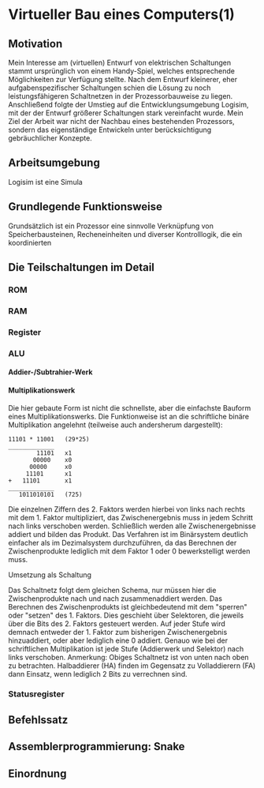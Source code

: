 # Virtueller Bau eines Computers(1)

## Motivation

Mein Interesse am (virtuellen) Entwurf von elektrischen Schaltungen stammt ursprünglich von einem Handy-Spiel, welches entsprechende Möglichkeiten zur Verfügung stellte. Nach dem Entwurf kleinerer, eher aufgabenspezifischer Schaltungen schien die Lösung zu noch leistungsfähigeren Schaltnetzen in der Prozessorbauweise zu liegen. Anschließend folgte der Umstieg auf die Entwicklungsumgebung Logisim, mit der der Entwurf größerer Schaltungen stark vereinfacht wurde.
Mein Ziel der Arbeit war nicht der Nachbau eines bestehenden Prozessors, sondern das eigenständige Entwickeln unter berücksichtigung gebräuchlicher Konzepte.

## Arbeitsumgebung

Logisim ist eine Simula
## Grundlegende Funktionsweise

Grundsätzlich ist ein Prozessor eine sinnvolle Verknüpfung von Speicherbausteinen, Recheneinheiten und diverser Kontrolllogik, die ein koordinierten 

## Die Teilschaltungen im Detail

### ROM

### RAM

### Register

### ALU

#### Addier-/Subtrahier-Werk

#### Multiplikationswerk

Die hier gebaute Form  ist nicht die schnellste, aber die einfachste Bauform eines Multiplikationswerks. Die Funktionweise ist an die schriftliche binäre Multiplikation angelehnt (teilweise auch andersherum dargestellt):
```
11101 * 11001   (29*25)
_____________        
        11101   x1
       00000    x0
      00000     x0
     11101      x1
+   11101       x1
_____________
   1011010101   (725)            
```
Die einzelnen Ziffern des 2. Faktors werden hierbei von links nach rechts mit dem 1. Faktor multipliziert, das Zwischenergebnis muss in jedem Schritt nach links verschoben werden. Schließlich werden alle Zwischenergebnisse addiert und bilden das Produkt. Das Verfahren ist im Binärsystem deutlich einfacher als im Dezimalsystem durchzuführen, da das Berechnen der Zwischenprodukte lediglich mit dem Faktor 1 oder 0 bewerkstelligt werden muss.

Umsetzung als Schaltung

Das Schaltnetz folgt dem gleichen Schema, nur müssen hier die Zwischenprodukte nach und nach zusammenaddiert werden. Das Berechnen des Zwischenprodukts ist gleichbedeutend mit dem "sperren" oder "setzen" des 1. Faktors. Dies geschieht über Selektoren, die jeweils über die Bits des 2. Faktors gesteuert werden. Auf jeder Stufe wird demnach entweder der 1. Faktor zum bisherigen Zwischenergebnis hinzuaddiert, oder aber lediglich eine 0 addiert. Genauo wie bei der schriftlichen Multiplikation ist jede Stufe (Addierwerk und Selektor) nach links verschoben. 
Anmerkung: Obiges Schaltnetz ist von unten nach oben zu betrachten. Halbaddierer (HA) finden im Gegensatz zu Volladdierern (FA) dann Einsatz, wenn lediglich 2 Bits zu verrechnen sind.
### Statusregister

## Befehlssatz

## Assemblerprogrammierung: Snake

## Einordnung
